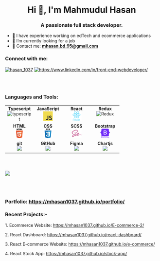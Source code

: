 <h1 align="center">Hi 👋, I'm Mahmudul Hasan</h1>
<h3 align="center">A passionate full stack developer.</h3>

- 🌱 I have experience working on edTech and ecommerce applications
- 🌱 I’m currently looking for a job
- 🌱 Contact me: **mhasan.bd.95@gmail.com**

<h3 align="left">Connect with me:</h3>
<p align="left">
<a href="https://twitter.com/hasan_1037" target="blank"><img align="center" src="https://raw.githubusercontent.com/rahuldkjain/github-profile-readme-generator/master/src/images/icons/Social/twitter.svg" alt="hasan_1037" height="30" width="40" /></a>
<a href="https://www.linkedin.com/in/front-end-webdeveloper/" target="blank"><img align="center" src="https://raw.githubusercontent.com/rahuldkjain/github-profile-readme-generator/master/src/images/icons/Social/linked-in-alt.svg" alt="https://www.linkedin.com/in/front-end-webdeveloper/" height="30" width="40" /></a>
</p>
<br></br>
<h3 align="left">Languages and Tools:</h3>
<table width="320px">
    <tbody>
           <tr valign="top">
                <td width="80px" align="center">
                <span><strong>Typescript</strong></span><br>
                <img height="32px" src="https://upload.wikimedia.org/wikipedia/commons/thumb/4/4c/Typescript_logo_2020.svg/1200px-Typescript_logo_2020.svg.png" alt="typescript">
                </td>
                <td width="80px" align="center">
                <span><strong>JavaScript</strong></span><br>
                <img height="32" src="https://raw.githubusercontent.com/devicons/devicon/master/icons/javascript/javascript-original.svg" alt="JavaScript">
                </td>
                <td width="80px" align="center">
                <span><strong>React</strong></span><br>
                <img height="32" src="https://raw.githubusercontent.com/devicons/devicon/master/icons/react/react-original-wordmark.svg" alt="React">
                </td>
                <td width="80px" align="center">
                <span><strong>Redux</strong></span><br>
                <img height="32px" src="https://raw.githubusercontent.com/reduxjs/redux/master/logo/logo.png" alt="Redux">
                </td>
            </tr>
            <tr valign="top">
                <td width="80px" align="center">
                <span><strong>HTML</strong></span><br>
                <img height="32px" src="https://raw.githubusercontent.com/devicons/devicon/master/icons/html5/html5-original-wordmark.svg" alt="HTML">
                </td>
                <td width="80px" align="center">
                  <span><strong>CSS</strong></span><br>
                  <img height="32px" src="https://raw.githubusercontent.com/devicons/devicon/master/icons/css3/css3-original-wordmark.svg" alt="CSS">
                </td>
                <td width="80px" align="center">
                  <span><strong>SCSS</strong></span><br>
                  <img height="32px" src="https://raw.githubusercontent.com/devicons/devicon/master/icons/sass/sass-original.svg" alt="SCSS">
                </td>
                <td width="80px" align="center">
                  <span><strong>Bootstrap</strong></span><br>
                  <img height="32px" src="https://raw.githubusercontent.com/devicons/devicon/master/icons/bootstrap/bootstrap-plain-wordmark.svg" alt="Bootstrap">
                </td>
            </tr>
           <tr valign="top"> 
                <td width="80px" align="center">
                <span><strong>git</strong></span><br>
                <img height="32px" src="https://cdn.jsdelivr.net/gh/devicons/devicon/icons/git/git-plain.svg">
                </td>
                <td width="80px" align="center">
                <span><strong>GitHub</strong></span><br>
                <img height="32px" src="https://cdn.jsdelivr.net/gh/devicons/devicon/icons/github/github-original.svg">
                <td width="80px" align="center">
                <span><strong>Figma</strong></span><br>
                <img height="32px" src="https://www.vectorlogo.zone/logos/figma/figma-icon.svg">
                </td>
                <td width="80px" align="center">
                <span><strong>Chartjs</strong></span><br>
                <img height="32px" src="https://www.chartjs.org/media/logo-title.svg">
                </td>
            </tr>
    </tbody>
</table>
<br></br>
<img style="margin: 10px 0" src="https://github-readme-stats-sigma-five.vercel.app/api/top-langs?username=mHasan1037&layout=compact"/>

<br></br>
<h3 style="margin: 10px 0">Portfolio: <a href="https://mhasan1037.github.io/portfolio/">https://mhasan1037.github.io/portfolio/</a></h3>
<h3>Recent Projects:-</h3>
<p>1. Ecommerce Website: <a href="https://mhasan1037.github.io/E-commerce-2/">https://mhasan1037.github.io/E-commerce-2/</a></p>
<p>2. React Dashboard: <a href="https://mhasan1037.github.io/react-dashboard/">https://mhasan1037.github.io/react-dashboard/</a></p>
<p>3. React E-commerce Website: <a href="https://mhasan1037.github.io/e-commerce/">https://mhasan1037.github.io/e-commerce/</a></p>
<p>4. React Stock App: <a href="https://mhasan1037.github.io/stock-app/">https://mhasan1037.github.io/stock-app/</a></p>

<!---
mHasan1037/mHasan1037 is a ✨ special ✨ repository because its `README.md` (this file) appears on your GitHub profile.
You can click the Preview link to take a look at your changes.
--->
